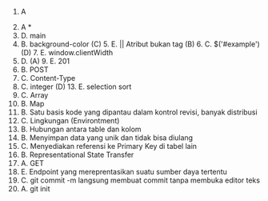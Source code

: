 1. A <p>
2. A *
3. D. main
4. B. background-color
(C) 5. E. <a> || Atribut bukan tag
(B) 6. C. $('#example')
(D) 7. E. window.clientWidth
8. D.
(A) 9. E. 201
10. B. POST
11. C. Content-Type
12. C. integer
(D) 13. E. selection sort
14. C. Array
15. B. Map
16. B. Satu basis kode yang dipantau dalam kontrol revisi, banyak distribusi
17. C. Lingkungan (Environtment)
18. B. Hubungan antara table dan kolom
19. B. Menyimpan data yang unik dan tidak bisa diulang
20. C. Menyediakan referensi ke Primary Key di tabel lain
21. B. Representational State Transfer
22. A. GET
23. E. Endpoint yang mereprentasikan suatu sumber daya tertentu
24. C. git commit -m langsung membuat commit tanpa membuka editor teks
25. A. git init
